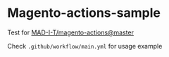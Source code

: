 # Magento-actions-sample

Test for [MAD-I-T/magento-actions@master](https://github.com/MAD-I-T/magento-actions)

Check `.github/workflow/main.yml` for usage example
